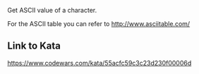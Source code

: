 Get ASCII value of a character.

For the ASCII table you can refer to http://www.asciitable.com/

## Link to Kata
https://www.codewars.com/kata/55acfc59c3c23d230f00006d